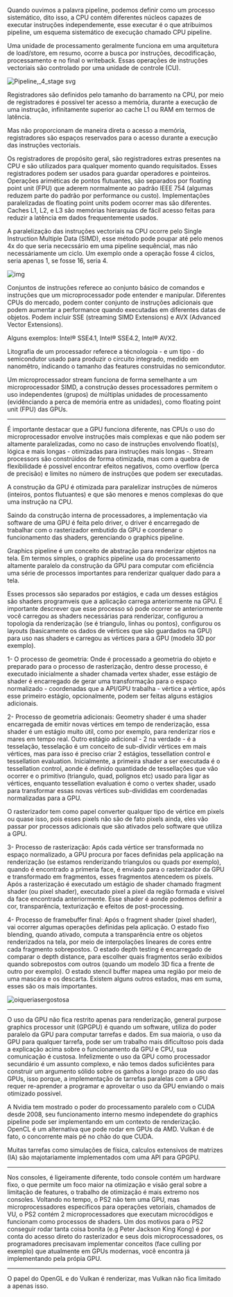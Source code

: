 Quando ouvimos a palavra pipeline, podemos definir como um processo sistemático, dito isso, a CPU contém diferentes núcleos capazes de executar instruções independemente,
esse executar é o que atribuimos pipeline, um esquema sistemático de execução chamado CPU pipeline.

Uma unidade de processamento geralmente funciona em uma arquitetura de load/store, em resumo, ocorre a busca por instruções,
decodificação, processamento e no final o writeback. Essas operações de instruções vectoriais são controlado por uma unidade de controle (CU).

![Pipeline,_4_stage svg](https://github.com/chorumedev/GPU-paralelismo/assets/37088203/364ea508-fdf0-4229-ad4e-550b19b34b28)

Registradores são definidos pelo tamanho do barramento na CPU, por meio de registradores é possivel ter acesso a memória,
durante a execução de uma instrução, infinitamente superior ao cache L1 ou RAM em termos de latência.

Mas não proporcionam de maneira direta o acesso a memória, registradores são espaços reservados para o acesso durante a execução
das instruções vectoriais.

Os registradores de propósito geral, são registradores extras presentes na CPU e são utilizados para qualquer momento quando
requisitados. Esses registradores podem ser usados para guardar operadores e pointeiros.
Operações ariméticas de pontos flutuantes, são separados por floating point unit (FPU) que aderem normalmente ao padrão IEEE 754
(algumas reduzem parte do padrão por performance ou custo).
Implementações paralelizadas de floating point units podem ocorrer mas são diferentes.
Caches L1, L2, e L3 são memórias hierarquias de fácil acesso feitas para reduzir a latência em dados frequentemente usados.

A paralelização das instruções vectoriais na CPU ocorre pelo Single Instruction Multiple Data (SIMD), esse método pode poupar até pelo menos 4x
do que seria nececssário em uma pipeline sequêncial, mas não necessáriamente um ciclo. Um exemplo onde a operação fosse 4 ciclos, seria apenas 1,
se fosse 16, seria 4.

![img](https://upload.wikimedia.org/wikipedia/commons/thumb/c/ce/SIMD2.svg/330px-SIMD2.svg.png?raw=true)

Conjuntos de instruções referece ao conjunto básico de comandos e instruções que um microprocessador pode entender e manipular.
Diferentes CPUs do mercado, podem conter conjunto de instruções adicionais que podem aumentar a performance quando executadas
em diferentes datas de objetos. Podem incluir SSE (streaming SIMD Extensions) e AVX (Advanced Vector Extensions).

Alguns exemplos:
Intel® SSE4.1, Intel® SSE4.2, Intel® AVX2.

Litografia de um processador referece a técnologoia - e um tipo - do semicondutor usado para produzir o circuito integrado, medido em nanomêtro,
indicando o tamanho das features construidas no semicondutor. 

Um microprocessador stream funciona de forma semelhante a um microprocessador SIMD, a construção desses processadores permitem o uso independentes (grupos)
de múltiplas unidades de processamento (evidênciando a perca de memória entre as unidades), como floating point unit (FPU) das GPUs.

---

É importante destacar que a GPU funciona diferente, nas CPUs o uso do microprocessador envolve instruções mais complexas
e que não podem ser altamente paralelizadas, como no caso de instruções envolvendo float(s), lógica e mais longas - otimizadas
para instruções mais longas -. Stream processors são constrúidos de forma otimizada, mas com a quebra de flexibilidade é possivel encontrar efeitos
negativos, como overflow (perca de precisão) e limites no número de instruções que podem ser executadas. 

A construção da GPU é otimizada para paralelizar instruções de números (inteiros, pontos flutuantes) e que são menores e menos complexas
do que uma instrução na CPU.

Saindo da construção interna de processadores, a implementação via software de uma GPU é feita pelo driver, o driver é encarregado
de trabalhar com o rasterizador embutido da GPU e coordenar o funcionamento das shaders, gerenciando o graphics pipeline.

Graphics pipeline é um conceito de abstração para renderizar objetos na tela. Em termos simples, o graphics pipeline usa do processamento altamente paralelo
da construção da GPU para computar com eficiência uma série de processos importantes para renderizar qualquer dado para a tela.

Esses processos são separados por estágios, e cada um desses estágios são shaders programveis que a aplicação carrega anteriormente na GPU.
É importante descrever que esse processo só pode ocorrer se anteriormente você carregou as shaders necessárias para renderizar, configurou a topologia
da renderização (se é triangulo, linhas ou pontos), configurou os layouts (basicamente os dados de vértices que são guardados na GPU) para uso nas shaders
e carregou as vértices para a GPU (modelo 3D por exemplo).

1- O processo de geometria: Onde é processado a geometria do objeto e preparado para o processo de rasterização, dentro desse processo,
é executado inicialmente a shader chamada vertex shader, esse estágio de shader é encarregado de gerar uma transformação para o espaço normalizado - coordenadas que a API/GPU trabalha - vértice a vértice, após esse primeiro estágio, opcionalmente, podem ser feitas alguns estágios adicionais.

2- Processo de geometria adicionais: Geometry shader é uma shader encarregada de emitir novas vértices em tempo de renderização, essa shader é um estágio muito útil, como por exemplo, para renderizar rios e mares em tempo real.
Outro estágio adicional - 2 na verdade - é a tesselação, tesselação é um conceito de sub-dividir vértices em mais vértices, mas para isso
é preciso criar 2 estágios, tessellation control e tessellation evaluation. Inicialmente, a primeira shader a ser executada é o tessellation control,
aonde é definido quantidade de tessellações que vão ocorrer e o primitivo (triangulo, quad, polignos etc) usado para ligar as vértices, enquanto tessellation evaluation é como o vertex shader,
usado para transformar essas novas vértices sub-divididas em coordenadas normalizadas para a GPU.

O rasterizador tem como papel converter qualquer tipo de vértice em pixels ou quase isso, pois esses pixels
não são de fato pixels ainda, eles vão passar por processos adicionais que são ativados pelo software
que utiliza a GPU.

3- Processo de rasterização: Após cada vértice ser transformada no espaço normalizado, a GPU procura por faces definidas pela applicação na renderização (se estamos renderizando triangulos ou quads por exemplo), quando é encontrado
a primeria face, é enviado para o rasterizador da GPU e transformado em fragmentos, esses fragmentos atencedem os pixels. Após a rasterização é executado um estágio de shader chamado fragment shader (ou pixel shader),
executado pixel a pixel da região formada e visivel da face encontrada anteriormente. Esse shader é aonde podemos definir a cor, transparência, texturização e efeitos de post-processing.

4- Processo de framebuffer final: Após o fragment shader (pixel shader), vai ocorrer algumas operações definidas pela aplicação.
O estado fixo blending, quando ativado, computa a transparência entre os objetos renderizados na tela,
por meio de interpolações lineares de cores entre cada fragmento sobrepostos. O estado depth testing é encarregado de comparar o depth distance,
para escolher quais fragmentos serão exibidos quando sobrepostos com outros (quando um modelo 3D fica a frente de outro por exemplo).
O estado stencil buffer mapea uma região por meio de uma mascára e os descarta. Existem alguns outros estados, mas em suma, esses são os mais importantes. 

![oiqueriasergostosa](https://upload.wikimedia.org/wikipedia/commons/thumb/9/95/3D-Pipeline.svg/1500px-3D-Pipeline.svg.png?raw=true)

---

O uso da GPU não fica restrito apenas para renderização, general purpose graphics processor unit (GPGPU) é quando um software,
utiliza do poder paralelo da GPU para computar tarrefas e dados. Em sua maioria, o uso da GPU para qualquer tarrefa, pode ser um
trabalho mais dificultoso pois dada a explicação acima sobre o funcionamento da GPU e CPU, sua comunicação é custosa.
Infelizmente o uso da GPU como processador secundário é um assunto complexo, e não temos dados suficiêntes para construir
um argumento sólido sobre os ganhos a longo prazo do uso das GPUs, isso porque, a implementação de tarrefas paralelas com a GPU
requer re-aprender a programar e aproveitar o uso da GPU enviando o mais otimizado possivel.

A Nvidia tem mostrado o poder do processamento paralelo com o CUDA desde 2008, seu funcionamento interno mesmo independete do graphics pipeline pode ser implementando
em um contexto de renderização. OpenCL é um alternativa que pode rodar em GPUs da AMD. Vulkan é de fato, o concorrente mais pé no chão do que CUDA.

Muitas tarrefas como simulações de física, calculos extensivos de matrizes (IA) são majotariamente implementados com uma API para GPGPU.

---

Nos consoles, é ligeiramente diferente, todo console contém um hardware fixo, o que permite um foco maior na otimização e visão geral sobre a limitação de features,
o trabalho de otimização é mais extremo nos consoles. Voltando no tempo, o PS2 não tem uma GPU, mas microprocessadores especificos
para operações vetoriais, chamados de VU, o PS2 contém 2 microprocessadores que executam microcódigos e funcionam como processos de shaders.
Um dos motivos para o PS2 conseguir rodar tanta coisa bonita (e.g Peter Jackson King Kong)
é por conta do acesso direto do rasterizador e seus dois microprocessadores, os programadores precisavam implementar conceitos (face culling por exemplo)
que atualmente em GPUs modernas, você encontra já implementando pela própia GPU.

---

O papel do OpenGL e do Vulkan é renderizar, mas Vulkan não fica limitado a apenas isso.
